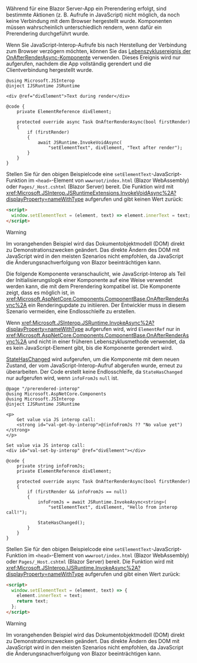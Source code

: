 ---
---
Während für eine Blazor Server-App ein Prerendering erfolgt, sind bestimmte Aktionen (z. B. Aufrufe in JavaScript) nicht möglich, da noch keine Verbindung mit dem Browser hergestellt wurde. Komponenten müssen wahrscheinlich unterschiedlich rendern, wenn dafür ein Prerendering durchgeführt wurde.

Wenn Sie JavaScript-Interop-Aufrufe bis nach Herstellung der Verbindung zum Browser verzögern möchten, können Sie das [Lebenszyklusereignis der OnAfterRenderAsync-Komponente](xref:blazor/components/lifecycle#after-component-render) verwenden. Dieses Ereignis wird nur aufgerufen, nachdem die App vollständig gerendert und die Clientverbindung hergestellt wurde.

```cshtml
@using Microsoft.JSInterop
@inject IJSRuntime JSRuntime

<div @ref="divElement">Text during render</div>

@code {
    private ElementReference divElement;

    protected override async Task OnAfterRenderAsync(bool firstRender)
    {
        if (firstRender)
        {
            await JSRuntime.InvokeVoidAsync(
                "setElementText", divElement, "Text after render");
        }
    }
}
```

Stellen Sie für den obigen Beispielcode eine `setElementText`-JavaScript-Funktion im `<head>`-Element von `wwwroot/index.html` (Blazor WebAssembly) oder `Pages/_Host.cshtml` (Blazor Server) bereit. Die Funktion wird mit <xref:Microsoft.JSInterop.JSRuntimeExtensions.InvokeVoidAsync%2A?displayProperty=nameWithType> aufgerufen und gibt keinen Wert zurück:

```html
<script>
  window.setElementText = (element, text) => element.innerText = text;
</script>
```

> [!WARNING]
> Im vorangehenden Beispiel wird das Dokumentobjektmodell (DOM) direkt zu Demonstrationszwecken geändert. Das direkte Ändern des DOM mit JavaScript wird in den meisten Szenarios nicht empfohlen, da JavaScript die Änderungsnachverfolgung von Blazor beeinträchtigen kann.

Die folgende Komponente veranschaulicht, wie JavaScript-Interop als Teil der Initialisierungslogik einer Komponente auf eine Weise verwendet werden kann, die mit dem Prerendering kompatibel ist. Die Komponente zeigt, dass es möglich ist, in <xref:Microsoft.AspNetCore.Components.ComponentBase.OnAfterRenderAsync%2A> ein Renderingupdate zu initiieren. Der Entwickler muss in diesem Szenario vermeiden, eine Endlosschleife zu erstellen.

Wenn <xref:Microsoft.JSInterop.JSRuntime.InvokeAsync%2A?displayProperty=nameWithType> aufgerufen wird, wird `ElementRef` nur in <xref:Microsoft.AspNetCore.Components.ComponentBase.OnAfterRenderAsync%2A> und nicht in einer früheren Lebenszyklusmethode verwendet, da es kein JavaScript-Element gibt, bis die Komponente gerendert wird.

[StateHasChanged](xref:blazor/components/lifecycle#state-changes) wird aufgerufen, um die Komponente mit dem neuen Zustand, der vom JavaScript-Interop-Aufruf abgerufen wurde, erneut zu überarbeiten. Der Code erstellt keine Endlosschleife, da `StateHasChanged` nur aufgerufen wird, wenn `infoFromJs` `null` ist.

```cshtml
@page "/prerendered-interop"
@using Microsoft.AspNetCore.Components
@using Microsoft.JSInterop
@inject IJSRuntime JSRuntime

<p>
    Get value via JS interop call:
    <strong id="val-get-by-interop">@(infoFromJs ?? "No value yet")</strong>
</p>

Set value via JS interop call:
<div id="val-set-by-interop" @ref="divElement"></div>

@code {
    private string infoFromJs;
    private ElementReference divElement;

    protected override async Task OnAfterRenderAsync(bool firstRender)
    {
        if (firstRender && infoFromJs == null)
        {
            infoFromJs = await JSRuntime.InvokeAsync<string>(
                "setElementText", divElement, "Hello from interop call!");

            StateHasChanged();
        }
    }
}
```

Stellen Sie für den obigen Beispielcode eine `setElementText`-JavaScript-Funktion im `<head>`-Element von `wwwroot/index.html` (Blazor WebAssembly) oder `Pages/_Host.cshtml` (Blazor Server) bereit. Die Funktion wird mit <xref:Microsoft.JSInterop.IJSRuntime.InvokeAsync%2A?displayProperty=nameWithType> aufgerufen und gibt einen Wert zurück:

```html
<script>
  window.setElementText = (element, text) => {
    element.innerText = text;
    return text;
  };
</script>
```

> [!WARNING]
> Im vorangehenden Beispiel wird das Dokumentobjektmodell (DOM) direkt zu Demonstrationszwecken geändert. Das direkte Ändern des DOM mit JavaScript wird in den meisten Szenarios nicht empfohlen, da JavaScript die Änderungsnachverfolgung von Blazor beeinträchtigen kann.
